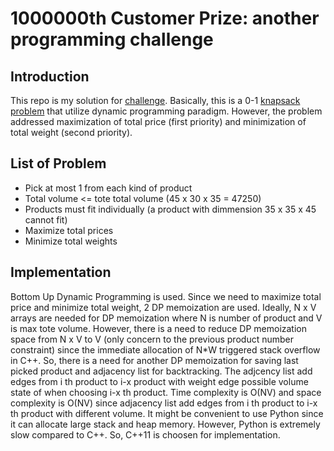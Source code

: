 # 1000000th Customer Prize: another programming challenge

## Introduction
This repo is my solution for [challenge](http://geeks.redmart.com/2015/10/26/1000000th-customer-prize-another-programming-challenge/).
Basically, this is a 0-1 [knapsack problem](https://en.wikipedia.org/wiki/Knapsack_problem) that utilize dynamic programming
paradigm. However, the problem addressed maximization of total price (first priority) and minimization of total weight (second priority).

## List of Problem
- Pick at most 1 from each kind of product
- Total volume <= tote total volume (45 x 30 x 35 = 47250)
- Products must fit individually (a product with dimmension 35 x 35 x 45 cannot fit) 
- Maximize total prices
- Minimize total weights

## Implementation
Bottom Up Dynamic Programming is used. Since we need to maximize total price and minimize total weight, 2 DP memoization are used.
Ideally, N x V arrays are needed for DP memoization where N is number of product and V is max tote volume. However, there is a need to reduce DP memoization space
from N x V to V (only concern to the previous product number constraint) since the immediate allocation of N*W triggered stack overflow in C++. 
So, there is a need for another DP memoization for saving last picked product and adjacency list for backtracking. The adjcency list add edges from i th product to
i-x product with weight edge possible volume state of when choosing i-x th product.
Time complexity is O(NV) and space complexity is O(NV) since adjacency list add edges from i th product to i-x th product with different volume.
It might be convenient to use Python since it can allocate large stack and heap memory. However, Python is extremely slow compared to C++.
So, C++11 is choosen for implementation.
